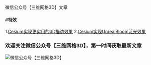 微信公众号【三维网格3D】文章

#### #特效
 1.[Cesium实现更实用的3D描边效果](Cesium/postprocess/01/readme.md)
 2.[Cesium实现UnrealBloom泛光效果](Cesium/postprocess/02/readme.md)


### 欢迎关注微信公众号【三维网格3D】，第一时间获取最新文章 ###
![微信公众号【三维网格3D】](assets/微信公众号【三维网格3D】.png)